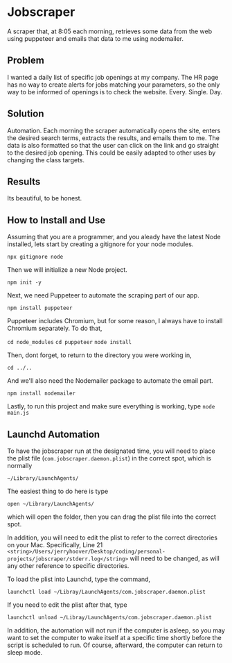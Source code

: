 # Jobscraper

A scraper that, at 8:05 each morning, retrieves some data from the web using puppeteer and emails that data to me using nodemailer.

## Problem

I wanted a daily list of specific job openings at my company. The HR page has no way to create alerts for jobs matching your parameters, so the only way to be informed of openings is to check the website. Every. Single. Day.

## Solution

Automation. Each morning the scraper automatically opens the site, enters the desired search terms, extracts the results, and emails them to me. The data is also formatted so that the user can click on the link and go straight to the desired job opening. This could be easily adapted to other uses by changing the class targets.

## Results

Its beautiful, to be honest.

## How to Install and Use

Assuming that you are a programmer, and you aleady have the latest Node installed, lets start by creating a gitignore for your node modules.

`npx gitignore node`

Then we will initialize a new Node project.

`npm init -y`

Next, we need Puppeteer to automate the scraping part of our app.

`npm install puppeteer`

Puppeteer includes Chromium, but for some reason, I always have to install Chromium separately. To do that,

`cd node_modules`
`cd puppeteer`
`node install`

Then, dont forget, to return to the directory you were working in,

`cd ../..`

And we'll also need the Nodemailer package to automate the email part.

`npm install nodemailer`

Lastly, to run this project and make sure everything is working, type `node main.js`

## Launchd Automation

To have the jobscraper run at the designated time, you will need to place the plist file (`com.jobscraper.daemon.plist`) in the correct spot, which is normally

`~/Library/LaunchAgents/`

The easiest thing to do here is type

`open ~/Library/LaunchAgents/`

which will open the folder, then you can drag the plist file into the correct spot.

In addition, you will need to edit the plist to refer to the correct directories on your Mac. Specifically, Line 21 `<string>/Users/jerryhoover/Desktop/coding/personal-projects/jobscraper/stderr.log</string>` will need to be changed, as will any other reference to specific directories.

To load the plist into Launchd, type the command,

`launchctl load ~/Libray/LaunchAgents/com.jobscraper.daemon.plist`

If you need to edit the plist after that, type

`launchctl unload ~/Libray/LaunchAgents/com.jobscraper.daemon.plist`

In addition, the automation will not run if the computer is asleep, so you may want to set the computer to wake itself at a specific time shortly before the script is scheduled to run. Of course, afterward, the computer can return to sleep mode.
